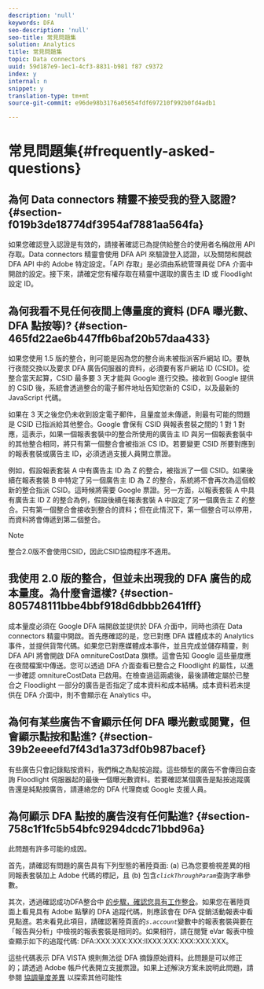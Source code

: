 ```yaml
---
description: 'null'
keywords: DFA
seo-description: 'null'
seo-title: 常見問題集
solution: Analytics
title: 常見問題集
topic: Data connectors
uuid: 59d187e9-1ec1-4cf3-8831-b981 f87 c9372
index: y
internal: n
snippet: y
translation-type: tm+mt
source-git-commit: e96de98b3176a05654fdf697210f992b0fd4adb1

---
```



# 常見問題集{#frequently-asked-questions}

## 為何 Data connectors 精靈不接受我的登入認證? {#section-f019b3de18774df3954af7881aa564fa}

如果您確認登入認證是有效的，請接著確認已為提供給整合的使用者名稱啟用 API 存取。Data connectors 精靈會使用 DFA API 來驗證登入認證，以及關閉和開啟 DFA API 中的 Adobe 特定設定。「API 存取」是必須由系統管理員從 DFA 介面中開啟的設定。接下來，請確定您有權存取在精靈中選取的廣告主 ID 或 Floodlight 設定 ID。

## 為何我看不見任何夜間上傳量度的資料 (DFA 曝光數、DFA 點按等)? {#section-465fd22ae6b447ffb6baf20b57daa433}

如果您使用 1.5 版的整合，則可能是因為您的整合尚未被指派客戶網站 ID。要執行夜間交換以及要求 DFA 廣告伺服器的資料，必須要有客戶網站 ID (CSID)。從整合當天起算，CSID 最多要 3 天才能與 Google 進行交換。接收到 Google 提供的 CSID 後，系統會透過整合的電子郵件地址告知您新的 CSID，以及最新的 JavaScript 代碼。

如果在 3 天之後您仍未收到設定電子郵件，且量度並未傳遞，則最有可能的問題是 CSID 已指派給其他整合。Google 會保有 CSID 與報表套裝之間的 1 對 1 對應，這表示，如果一個報表套裝中的整合所使用的廣告主 ID 與另一個報表套裝中的其他整合相同，將只有第一個整合會被指派 CS ID。若要變更 CSID 所要對應到的報表套裝或廣告主 ID，必須透過支援人員開立票證。

例如，假設報表套裝 A 中有廣告主 ID 為 Z 的整合，被指派了一個 CSID。如果後續在報表套裝 B 中特定了另一個廣告主 ID 為 Z 的整合，系統將不會再次為這個較新的整合指派 CSID。這時候將需要 Google 票證。另一方面，以報表套裝 A 中具有廣告主 ID Z 的整合為例，假設後續在報表套裝 A 中設定了另一個廣告主 Z 的整合。只有第一個整合會接收到整合的資料；但在此情況下，第一個整合可以停用，而資料將會傳遞到第二個整合。

>[!NOTE]
>
>整合2.0版不會使用CSID，因此CSID協商程序不適用。

## 我使用 2.0 版的整合，但並未出現我的 DFA 廣告的成本量度。為什麼會這樣? {#section-805748111bbe4bbf918d6dbbb2641fff}

成本量度必須在 Google DFA 端開啟並提供於 DFA 介面中，同時也須在 Data connectors 精靈中開啟。首先應確認的是，您已對應 DFA 媒體成本的 Analytics 事件，並提供貨幣代碼。如果您已對應媒體成本事件，並且完成並儲存精靈，則 DFA API 將會開啟 DFA omnitureCostData 旗標。這會告知 Google 這些量度應在夜間檔案中傳送。您可以透過 DFA 介面查看已整合之 Floodlight 的屬性，以進一步確認 omnitureCostData 已啟用。在檢查過這兩處後，最後請確定屬於已整合之 Floodlight 一部分的廣告是否指定了成本資料和成本結構。成本資料若未提供在 DFA 介面中，則不會顯示在 Analytics 中。

## 為何有某些廣告不會顯示任何 DFA 曝光數或閱覽，但會顯示點按和點進? {#section-39b2eeeefd7f43d1a373df0b987bacef}

有些廣告只會記錄點按資料，我們稱之為點按追蹤。這些類型的廣告不會傳回自查詢 Floodlight 伺服器起的最後一個曝光數資料。若要確認某個廣告是點按追蹤廣告還是純點按廣告，請連絡您的 DFA 代理商或 Google 支援人員。

## 為何顯示 DFA 點按的廣告沒有任何點進? {#section-758c1f1fc5b54bfc9294dcdc71bbd96a}

此問題有許多可能的成因。

首先，請確認有問題的廣告具有下列型態的著陸頁面: (a) 已為您要檢視差異的相同報表套裝加上 Adobe 代碼的標記，且 (b) 包含&#x200B;*`clickThroughParam`*&#x200B;查詢字串參數。

其次，透過確認成功DFA整合中 [的步驟，確認您具有工作整合](../dfa-data-connector-analytics/dfa-integration/dfa-confirm-integration.md#concept-c1c869d2a6fa46b09fe41fc286e407c6)。如果您在著陸頁面上看見具有 Adobe 點擊的 DFA 追蹤代碼，則應該會在 DFA 促銷活動報表中看見點進。若未看見此項目，請確認著陸頁面的&#x200B;*`s.account`*&#x200B;變數中的報表套裝與要在「報告與分析」中檢視的報表套裝是相同的。如果相符，請在閱覽 eVar 報表中檢查顯示如下的追蹤代碼: DFA:XXX:XXX:XXX:llXXX:XXX:XXX:XXX:XXX。

這些代碼表示 DFA VISTA 規則無法從 DFA 摘錄原始資料。此問題是可以修正的；請透過 Adobe 帳戶代表開立支援票證。如果上述解決方案未說明此問題，請參閱 [協調量度差異](../dfa-data-connector-analytics/dfa-reconciling-metric-discrepancies/dfa-reconciling-metric-discrepancies.md#concept-8c31ebe761ca4b3fab1e3a18ef5d098f) 以探索其他可能性